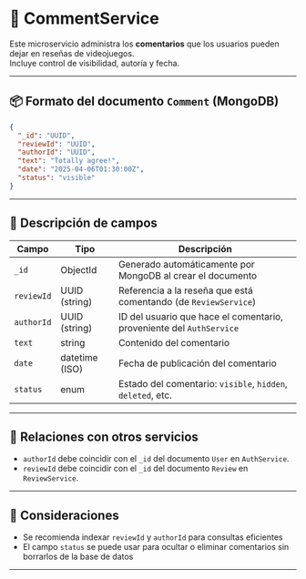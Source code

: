 
# 💬 CommentService

Este microservicio administra los **comentarios** que los usuarios pueden dejar en reseñas de videojuegos.  
Incluye control de visibilidad, autoría y fecha.

---

## 📦 Formato del documento `Comment` (MongoDB)

```json
{
  "_id": "UUID",
  "reviewId": "UUID",
  "authorId": "UUID",
  "text": "Totally agree!",
  "date": "2025-04-06T01:30:00Z",
  "status": "visible"
}
```

---

## 📘 Descripción de campos

| Campo       | Tipo           | Descripción |
|-------------|----------------|-------------|
| `_id`       | ObjectId       | Generado automáticamente por MongoDB al crear el documento |
| `reviewId`  | UUID (string)  | Referencia a la reseña que está comentando (de `ReviewService`) |
| `authorId`  | UUID (string)  | ID del usuario que hace el comentario, proveniente del `AuthService` |
| `text`      | string         | Contenido del comentario |
| `date`      | datetime (ISO) | Fecha de publicación del comentario |
| `status`    | enum           | Estado del comentario: `visible`, `hidden`, `deleted`, etc. |

---

## 🔗 Relaciones con otros servicios

- `authorId` debe coincidir con el `_id` del documento `User` en `AuthService`.
- `reviewId` debe coincidir con el `_id` del documento `Review` en `ReviewService`.

---

## 🔐 Consideraciones

- Se recomienda indexar `reviewId` y `authorId` para consultas eficientes
- El campo `status` se puede usar para ocultar o eliminar comentarios sin borrarlos de la base de datos

---
